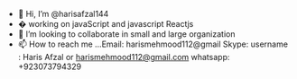 - 👋 Hi, I’m @harisafzal144
- � working on javaScript and javascript Reactjs 
- 💞️ I’m looking to collaborate  in small and large organization
- 📫 How to reach me ...Email: harismehmood112@gmail Skype: username : Haris Afzal or harismehmood112@gmail.com whatsapp: +923073794329

<!---
harisafzal144/harisafzal144 is a ✨ special ✨ repository because its `README.md` (this file) appears on your GitHub profile.
You can click the Preview link to take a look at your changes.
--->
